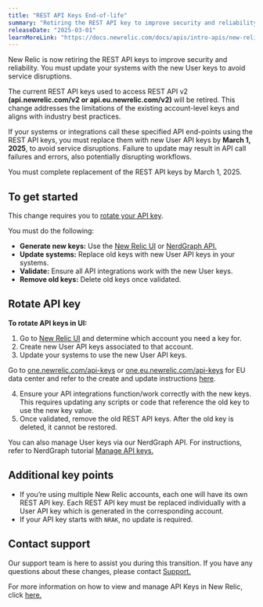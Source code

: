 ```yaml
---
title: "REST API Keys End-of-life"
summary: "Retiring the REST API key to improve security and reliability."
releaseDate: "2025-03-01"
learnMoreLink: "https://docs.newrelic.com/docs/apis/intro-apis/new-relic-api-keys/"
---
```


New Relic is now retiring the REST API keys to improve security and reliability. You must update your systems with the new User keys to avoid service disruptions.

The current REST API keys used to access REST API v2 **(api.newrelic.com/v2 or api.eu.newrelic.com/v2)** will be retired. This change addresses the limitations of the existing account-level keys and aligns with industry best practices.

If your systems or integrations call these specified API end-points using the REST API keys, you must replace them with new User API keys by **March 1, 2025**, to avoid service disruptions. Failure to update may result in API call failures and errors, also potentially disrupting workflows.

You must complete replacement of the REST API keys by March 1, 2025.

## To get started

This change requires you to [rotate your API key](https://docs.newrelic.com/docs/apis/intro-apis/new-relic-api-keys/#rotate-user-key). 

You must do the following:

* **Generate new keys:** Use the [New Relic UI](https://docs.newrelic.com/docs/apis/intro-apis/new-relic-api-keys/) or [NerdGraph API.](https://docs.newrelic.com/docs/apis/nerdgraph/examples/use-nerdgraph-manage-license-keys-user-keys/)
* **Update systems:** Replace old keys with new User API keys in your systems.
* **Validate:** Ensure all API integrations work with the new User keys.
* **Remove old keys:** Delete old keys once validated.

## Rotate API key

**To rotate API keys in UI:**

1. Go to [New Relic UI](https://docs.newrelic.com/docs/apis/intro-apis/new-relic-api-keys/) and determine which account you need a key for.
2. Create new User API keys associated to that account.
3. Update your systems to use the new User API keys.
    
 Go to [one.newrelic.com/api-keys](http://one.newrelic.com/api-keys) or [one.eu.newrelic.com/api-keys](http://one.eu.newrelic.com/api-keys) for EU data center and refer to the create and update instructions [here](https://docs.newrelic.com/docs/apis/intro-apis/new-relic-api-keys/#rotate-user-key).

4. Ensure your API integrations function/work correctly with the new keys. This requires updating any scripts or code that reference the old key to use the new key value. 
5. Once validated, remove the old REST API keys. After the old key is deleted, it cannot be restored.

You can also manage User keys via our NerdGraph API. For instructions, refer to NerdGraph tutorial [Manage API keys.](https://docs.newrelic.com/docs/apis/nerdgraph/examples/use-nerdgraph-manage-license-keys-user-keys/)

## Additional key points

* If you’re using multiple New Relic accounts, each one will have its own REST API key. Each REST API key must be replaced individually with a User API key which is generated in the corresponding account.
* If your API key starts with `NRAK`, no update is required.

## Contact support

Our support team is here to assist you during this transition. If you have any questions about these changes, please contact [Support.](https://docs.newrelic.com/docs/new-relic-solutions/solve-common-issues/find-help-get-support/)

For more information on how to view and manage API Keys in New Relic, click [here.](https://docs.newrelic.com/docs/apis/intro-apis/new-relic-api-keys/#keys-ui)
